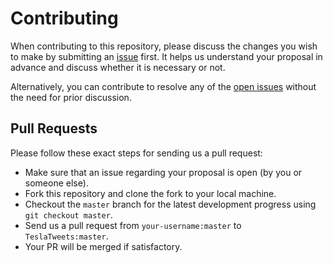 # Contributing

When contributing to this repository, please discuss the changes you wish to make by submitting an [issue](https://github.com/nowmozillaclub/TeslaTweets/issues) first. It helps us understand your proposal in advance and discuss whether it is necessary or not.

Alternatively, you can contribute to resolve any of the [open issues](https://github.com/nowmozillaclub/TeslaTweets/issues) without the need for prior discussion.

## Pull Requests

Please follow these exact steps for sending us a pull request:

-   Make sure that an issue regarding your proposal is open (by you or someone else).
-   Fork this repository and clone the fork to your local machine.
-   Checkout the `master` branch for the latest development progress using `git checkout master`.
-   Send us a pull request from `your-username:master` to `TeslaTweets:master`.
-   Your PR will be merged if satisfactory.
